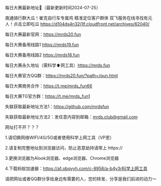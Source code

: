 每日大赛最新地址👋（最新更新时间2024-07-25）

南通骑行群大瓜！崔克自行车专属鸡 精准定位客户群体  双飞服务在线寻找有元人！点击立即吃瓜
https://d104ds4n32j1lf.cloudfront.net/archives/62040/

每日大赛最新官网：https://mrds20.fun

每日大赛备用线路1 https://mrds19.fun

每日大赛备用线路2 https://mrds18.fun

每日大赛永久地址（需科学⬆️网工具）https://mrds.fun

每日大赛官方QQ群：https://mrds20.fun/?path=/qun.html

每日大赛商务合作：https://t.me/mrds_fun66

每日大赛TG官方群：https://t.me/mrds_fun1

失联获取最新地址方法1：https://github.com/mrdsfun

失联获取最新地址方法2：发任意内容到邮箱：mrds.club@gmail.com

网址打不开？？？

1.请切换网络WIFI/4G/5G或者使用科学上网工具（VP恩）

2.请复制完整地址到浏览器访问，防止恶意劫持请带上 https://

3.更换浏览器为Alook浏览器、edge浏览器、Chrome浏览器

4.下载蚂蚁加速器：https://a1.obqyyh.com/c-8958/a-b4y3r科学上网工具

请把网址或者QQ群分享给身边有需要的人，您的转发、分享是我们前进的动力～
